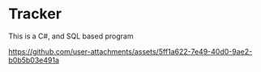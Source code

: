 # Tracker
 
<p> This is a C#, and SQL based program</p>

https://github.com/user-attachments/assets/5ff1a622-7e49-40d0-9ae2-b0b5b03e491a

